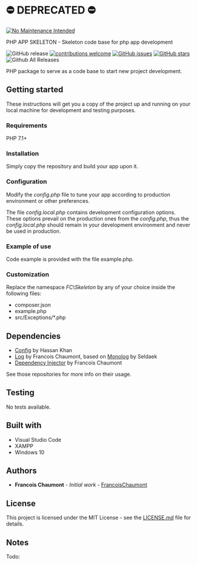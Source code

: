# ⛔ DEPRECATED ⛔
[![No Maintenance Intended](http://unmaintained.tech/badge.svg)](http://unmaintained.tech/) 

PHP APP SKELETON - Skeleton code base for php app development

![GitHub release](https://img.shields.io/github/release/FrancoisChaumont/php-app-skeleton.svg)
[![contributions welcome](https://img.shields.io/badge/contributions-welcome-brightgreen.svg?style=flat)](https://github.com/FrancoisChaumont/php-app-skeleton/issues)
[![GitHub issues](https://img.shields.io/github/issues/FrancoisChaumont/db.svg)](https://github.com/FrancoisChaumont/php-app-skeleton/issues)
[![GitHub stars](https://img.shields.io/github/stars/FrancoisChaumont/db.svg)](https://github.com/FrancoisChaumont/php-app-skeleton/stargazers)
![Github All Releases](https://img.shields.io/github/downloads/FrancoisChaumont/php-app-skeleton/total.svg)

PHP package to serve as a code base to start new project development.

## Getting started
These instructions will get you a copy of the project up and running on your local machine for development and testing purposes.

### Requirements
PHP 7.1+

### Installation
Simply copy the repository and build your app upon it.

### Configuration
Modify the *config.php* file to tune your app according to production environment or other preferences.

The file *config.local.php* contains development configuration options.  
These options prevail on the production ones from the *config.php*, thus the *config.local.php* should remain in your development environment and never be used in production.

### Example of use
Code example is provided with the file example.php.

### Customization
Replace the namespace *FC\Skeleton* by any of your choice inside the following files:
* composer.json
* example.php
* src/Exceptions/*.php

## Dependencies
* [Config](https://github.com/hassankhan/config) by Hassan Khan
* [Log](https://github.com/FrancoisChaumont/log) by Francois Chaumont, based on [Monolog](https://github.com/Seldaek/monolog) by Seldaek
* [Dependency Injector](https://github.com/FrancoisChaumont/dependency-injector) by Francois Chaumont

See those repositories for more info on their usage.

## Testing
No tests available.

## Built with
* Visual Studio Code
* XAMPP
* Windows 10

## Authors
* **Francois Chaumont** - *Initial work* - [FrancoisChaumont](https://github.com/FrancoisChaumont)

## License
This project is licensed under the MIT License - see the [LICENSE.md](LICENSE.md) file for details.

## Notes
Todo: 
